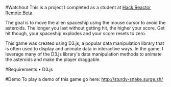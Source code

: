 #Watchout
This is a project I completed as a student at [Hack Reactor Remote Beta](http://www.hackreactor.com/remote-beta).

The goal is to move the alien spaceship using the mouse cursor to avoid the asteroids. The longer you last without getting hit, the higher your score. Get hit though, your spaceship explodes and your score resets to zero.

This game was created using D3.js, a popular data manipulation library that is often used to display and animate data in interactive ways. In the game, I leverage many of the D3.js library's data manipulation methods to animate the asteroids and make the player draggable. 

#Requirements
• D3.js

#Demo
To play a demo of this game go here: http://sturdy-snake.surge.sh/
